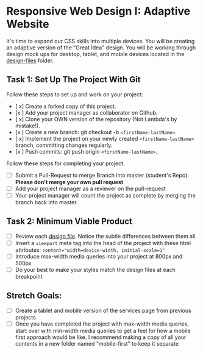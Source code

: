 # Responsive Web Design I: Adaptive Website

It's time to expand our CSS skills into multiple devices. You will be creating an adaptive version of the "Great Idea" design. You will be working through design mock ups for desktop, tablet, and mobile devices located in the [design-files](design-files) folder.

## Task 1: Set Up The Project With Git

Follow these steps to set up and work on your project:

-   [ x] Create a forked copy of this project.
-   [x ] Add your project manager as collaborator on Github.
-   [ x] Clone your OWN version of the repository (Not Lambda's by mistake!).
-   [x ] Create a new branch: git checkout -b `<firstName-lastName>`.
-   [ x] Implement the project on your newly created `<firstName-lastName>` branch, committing changes regularly.
-   [x ] Push commits: git push origin `<firstName-lastName>`.

Follow these steps for completing your project.

-   [ ] Submit a Pull-Request to merge <firstName-lastName> Branch into master (student's Repo). **Please don't merge your own pull request**
-   [ ] Add your project manager as a reviewer on the pull-request
-   [ ] Your project manager will count the project as complete by merging the branch back into master.

## Task 2: Minimum Viable Product

-   [ ] Review each [design file](design-files). Notice the subtle differences between them all.
-   [ ] Insert a `viewport` meta tag into the head of the project with these html attributes: `content="width=device-width, initial-scale=1"`
-   [ ] Introduce max-width media queries into your project at 800px and 500px
-   [ ] Do your best to make your styles match the design files at each breakpoint

## Stretch Goals:

-   [ ] Create a tablet and mobile version of the services page from previous projects
-   [ ] Once you have completed the project with max-width media queries, start over with min-width media queries to get a feel for how a mobile first approach would be like. I recommend making a copy of all your contents in a new folder named "mobile-first" to keep it separate
